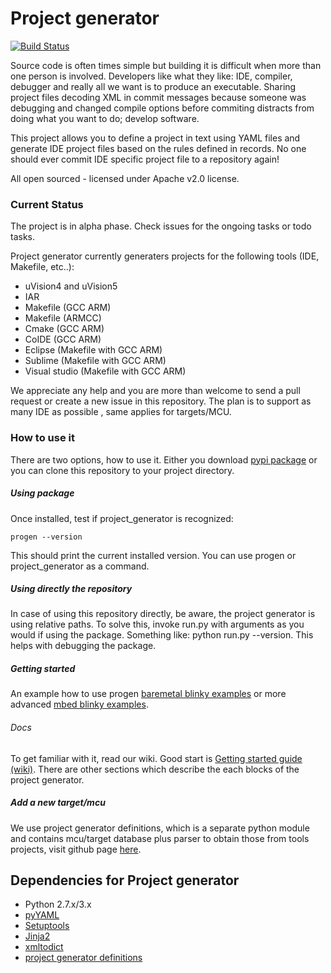 # Project generator
[![Build Status](https://travis-ci.org/project-generator/project_generator.svg?branch=master)](https://travis-ci.org/project-generator/project_generator)

Source code is often times simple but building it is difficult when more than one person is involved.
Developers like what they like: IDE, compiler, debugger and really all we want is to produce an executable.
Sharing project files decoding XML in commit messages because someone was debugging and changed compile options before commiting distracts from doing what you want to do; develop software.

This project allows you to define a project in text using YAML files and generate IDE project files
based on the rules defined in records. No one should ever commit IDE specific project file to a repository again!

All open sourced - licensed under Apache v2.0 license.

### Current Status

The project is in alpha phase. Check issues for the ongoing tasks or todo tasks.

Project generator currently generaters projects for the following tools (IDE, Makefile, etc..):

 - uVision4 and uVision5
 - IAR
 - Makefile (GCC ARM)
 - Makefile (ARMCC)
 - Cmake (GCC ARM)
 - CoIDE (GCC ARM)
 - Eclipse (Makefile with GCC ARM)
 - Sublime (Makefile with GCC ARM)
 - Visual studio (Makefile with GCC ARM)

We appreciate any help and you are more than welcome to send a pull request or create a new issue in this repository.
The plan is to support as many IDE as possible , same applies for targets/MCU.

### How to use it

There are two options, how to use it. Either you download [pypi package](https://pypi.python.org/pypi/project_generator) or you can clone this repository to your project directory.

##### Using package
Once installed, test if project_generator is recognized:

```
progen --version
```

This should print the current installed version. You can use progen or project_generator as a command.

##### Using directly the repository
In case of using this repository directly, be aware, the project generator is using relative paths. To solve this, invoke run.py with arguments as you would if using the package. Something like: python run.py --version. This helps with debugging the package.

##### Getting started

An example how to use progen [baremetal blinky examples](https://github.com/project-generator/project_generator_frdm_boards_example) or more advanced [mbed blinky examples](https://github.com/project-generator/project_generator_mbed_examples).

###### Docs
To get familiar with it, read our wiki. Good start is [Getting started guide (wiki)](https://github.com/project-generator/project_generator/wiki/Getting_started). There are other sections which describe the each blocks of the project generator.

##### Add a new target/mcu

We use project generator definitions, which is a separate python module and contains mcu/target database plus parser to obtain those from tools projects, visit github page [here](https://github.com/project-generator/project_generator_definitions/).

Dependencies for Project generator
-------------------------
* Python 2.7.x/3.x
 * [pyYAML](https://github.com/yaml/pyyaml)
 * [Setuptools](https://pypi.python.org/pypi/distribute)
 * [Jinja2](https://pypi.python.org/pypi/Jinja2)
 * [xmltodict](https://pypi.python.org/pypi/xmltodict)
 * [project generator definitions](https://pypi.python.org/pypi/project_generator_definitions)
